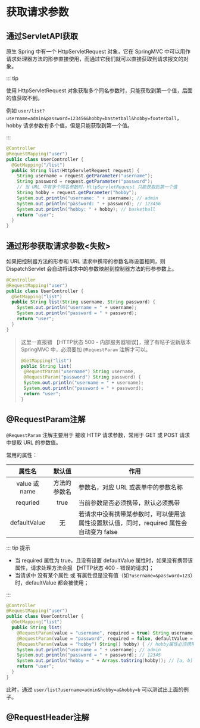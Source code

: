 # 获取请求参数

## 通过ServletAPI获取

原生 Spring 中有一个 HttpServletRequest 对象，它在 SpringMVC 中可以用作请求处理器方法的形参直接使用，而通过它我们就可以直接获取到请求报文的对象。

::: tip

使用 HttpServletRequest 对象获取多个同名参数时，只能获取到第一个值，后面的值获取不到。

例如 `user/list?username=admin&password=123456&hobby=bastetball&hobby=footerball`，hobby 请求参数有多个值，但是只能获取到第一个值。

:::

```java {5,9}
@Controller
@RequestMapping("user")
public class UserController {
  @GetMapping("/list")
  public String list(HttpServletRequest request) {
    String username = request.getParameter("username");
    String password = request.getParameter("password");
    // 当 URL 中有多个同名参数时，HttpServletRequest 只能获取到第一个值
    String hobby = request.getParameter("hobby");
    System.out.println("username: " + username); // admin
    System.out.println("password: " + password); // 123456
    System.out.println("hobby: " + hobby); // basketball
    return "user";
  }
}
```



## 通过形参获取请求参数<失败>

如果把控制器方法的形参和 URL 请求中携带的参数名称设置相同，则 DispatchServlet 会自动将请求中的参数映射到控制器方法的形参参数上。

```java
@Controller
@RequestMapping("user")
public class UserController {
  @GetMapping("list")
  public String list(String username, String password) {
    System.out.println("username = " + username);
    System.out.println("password = " + password);
    return "user";
  }
}
```

>这里一直报错 【HTTP状态 500 - 内部服务器错误】，搜了有帖子说新版本 SpringMVC 中，必须要加 `@RequestParam` 注解才可以。
>
>```java {3,4}
>@GetMapping("list")
>public String list(
>  @RequestParam("username") String username, 
>  @RequestParam("password") String password) {
>  System.out.println("username = " + username);
>  System.out.println("password = " + password);
>  return "user";
>}
>```



## @RequestParam注解

`@RequestParam` 注解主要用于 接收 HTTP 请求参数，常用于 GET 或 POST 请求中提取 URL 的参数值。

常用的属性：

|    属性名     |    默认值    | 作用                                                         |
| :-----------: | :----------: | ------------------------------------------------------------ |
| value 或 name | 方法的参数名 | 参数名，对应 URL 或表单中的参数名称                          |
|   requried    |     true     | 当前参数是否必须携带，默认必须携带                           |
| defaultValue  |      无      | 若请求中没有携带某参数时，可以使用该属性设置默认值，同时，required 属性会自动变为 false |

::: tip 提示

- 当 required 属性为 true，且没有设置 defaultValue 属性时，如果没有携带该属性，请求处理方法会报 【HTTP状态 400 - 错误的请求】；
- 当请求中 没有某个属性 或 有属性但是没有值（如`?username=&password=123`）时，defaultValue 都会被使用；

:::

```java
@Controller
@RequestMapping("user")
public class UserController {
  @GetMapping("list")
  public String list(
    @RequestParam(value = "username", required = true) String username, // username属性必须携带
    @RequestParam(value = "password", required = false, defaultValue = "12345") String password, // password属性可以不携带，默认值为12345
    @RequestParam(value = "hobby") String[] hobby) { // hobby属性必须携带，可以多个值同时携带
    System.out.println("username = " + username); // admin
    System.out.println("password = " + password); // 12345
    System.out.println("hobby = " + Arrays.toString(hobby)); // [a, b]
    return "user";
  }
}
```

此时，通过 `user/list?username=admin&hobby=a&hobby=b` 可以测试出上面的例子。



## @RequestHeader注解

































